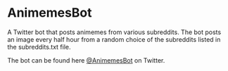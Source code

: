# AnimemesBot
A Twitter bot that posts animemes from various subreddits. The bot posts an image every half hour from a random choice of the subreddits listed in the subreddits.txt file.

The bot can be found here [@AnimemesBot](https://twitter.com/AnimemesBot) on Twitter.
